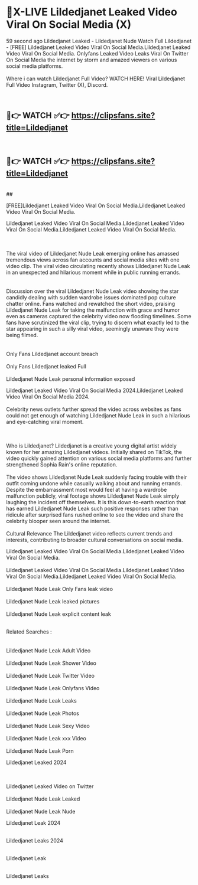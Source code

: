 # 🔴X-LIVE Lildedjanet Leaked Video Viral On Social Media (X)<br>


59 second ago Lildedjanet Leaked  - Lildedjanet Nude  Watch Full Lildedjanet - [FREE] Lildedjanet Leaked Video Viral On Social Media.Lildedjanet Leaked Video Viral On Social Media.   Onlyfans Leaked Video Leaks Viral On Twitter On Social Media the internet by storm and amazed viewers on various social media platforms. <br><br>
Where i can watch Lildedjanet Full Video? WATCH HERE! Viral Lildedjanet Full Video Instagram, Twitter (X), Discord. <br>


 <br>

##  🔴👉 WATCH ✅👉  <a href="https://clipsfans.site?title=Lildedjanet&ref=git">https://clipsfans.site?title=Lildedjanet</a> <br>
  <br>

##  🔴👉 WATCH ✅👉  <a href="https://clipsfans.site?title=Lildedjanet&ref=git">https://clipsfans.site?title=Lildedjanet</a> <br>
  <br>
  ##



[FREE]Lildedjanet Leaked Video Viral On Social Media.Lildedjanet Leaked Video Viral On Social Media. <br>

Lildedjanet Leaked Video Viral On Social Media.Lildedjanet Leaked Video Viral On Social Media.Lildedjanet Leaked Video Viral On Social Media. <br>


  <br>

  <br>
The viral video of Lildedjanet Nude Leak emerging online has amassed tremendous views across fan accounts and social media sites with one video clip. The viral video circulating recently shows Lildedjanet Nude Leak in an unexpected and hilarious moment while in public running errands.<br>
<br>


<br>
Discussion over the viral Lildedjanet Nude Leak video showing the star candidly dealing with sudden wardrobe issues dominated pop culture chatter online. Fans watched and rewatched the short video, praising Lildedjanet Nude Leak for taking the malfunction with grace and humor even as cameras captured the celebrity video now flooding timelines. Some fans have scrutinized the viral clip, trying to discern what exactly led to the star appearing in such a silly viral video, seemingly unaware they were being filmed.<br>
<br>
<br> 
Only Fans Lildedjanet account breach<br>
<br>
Only Fans Lildedjanet leaked Full <br>
<br>
Lildedjanet Nude Leak personal information exposed<br>

Lildedjanet Leaked Video Viral On Social Media 2024.Lildedjanet Leaked Video Viral On Social Media 2024. <br>
<br>
Celebrity news outlets further spread the video across websites as fans could not get enough of watching Lildedjanet Nude Leak in such a hilarious and eye-catching viral moment.<br>
<br>

<br>
Who is Lildedjanet? Lildedjanet is a creative young digital artist widely known for her amazing Lildedjanet videos. Initially shared on TikTok, the video quickly gained attention on various social media platforms and further strengthened Sophia Rain's online reputation.<br>
<br>
The video shows Lildedjanet Nude Leak suddenly facing trouble with their outfit coming undone while casually walking about and running errands. Despite the embarrassment most would feel at having a wardrobe malfunction publicly, viral footage shows Lildedjanet Nude Leak simply laughing the incident off themselves. It is this down-to-earth reaction that has earned Lildedjanet Nude Leak such positive responses rather than ridicule after surprised fans rushed online to see the video and share the celebrity blooper seen around the internet.<br>
<br>
Cultural Relevance The Lildedjanet video reflects current trends and interests, contributing to broader cultural conversations on social media.<br>

Lildedjanet Leaked Video Viral On Social Media.Lildedjanet Leaked Video Viral On Social Media.<br>
<br>
Lildedjanet Leaked Video Viral On Social Media.Lildedjanet Leaked Video Viral On Social Media.Lildedjanet Leaked Video Viral On Social Media.<br>
<br>
Lildedjanet Nude Leak Only Fans leak video<br>
<br>
Lildedjanet Nude Leak leaked pictures<br>
<br>
Lildedjanet Nude Leak explicit content leak<br>


<br>
Related Searches :<br>
<br>

<br>
Lildedjanet Nude Leak Adult Video<br>
<br>
Lildedjanet Nude Leak Shower Video<br>
<br>
Lildedjanet Nude Leak Twitter Video<br>
<br>
Lildedjanet Nude Leak Onlyfans Video<br>
<br>
Lildedjanet Nude Leak Leaks<br>
<br>
Lildedjanet Nude Leak Photos<br>

<br>
Lildedjanet Nude Leak Sexy Video<br>
<br>
Lildedjanet Nude Leak xxx Video<br>
<br>
Lildedjanet Nude Leak Porn<br>

Lildedjanet  Leaked 2024 <br> <br>
<br>

Lildedjanet Leaked Video on Twitter <br>
<br>
Lildedjanet Nude Leak Leaked<br>
<br>
Lildedjanet Nude Leak Nude<br>


Lildedjanet  Leak 2024 <br> <br>



Lildedjanet  Leaks 2024 <br> <br>



 
Lildedjanet  Leak<br> <br>



Lildedjanet  Leaks<br> <br>





</p>




 



</p>










